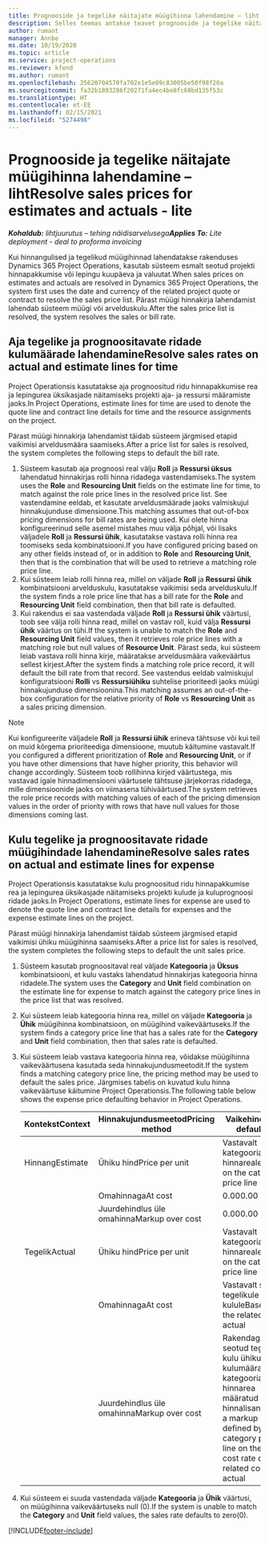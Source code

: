 ```yaml
---
title: Prognooside ja tegelike näitajate müügihinna lahendamine – liht
description: Selles teemas antakse teavet prognooside ja tegelike näitajate omahindade lahendamise kohta.
author: rumant
manager: Annbe
ms.date: 10/19/2020
ms.topic: article
ms.service: project-operations
ms.reviewer: kfend
ms.author: rumant
ms.openlocfilehash: 25620704570fa702e1e5e09c83005be50f98f20a
ms.sourcegitcommit: fa32b1893286f20271fa4ec4be8fc68bd135f53c
ms.translationtype: HT
ms.contentlocale: et-EE
ms.lasthandoff: 02/15/2021
ms.locfileid: "5274498"
---
```

# <a name="resolve-sales-prices-for-estimates-and-actuals---lite"></a><span data-ttu-id="e8c6a-103">Prognooside ja tegelike näitajate müügihinna lahendamine – liht</span><span class="sxs-lookup"><span data-stu-id="e8c6a-103">Resolve sales prices for estimates and actuals - lite</span></span>

<span data-ttu-id="e8c6a-104">_**Kohaldub:** lihtjuurutus – tehing näidisarvelusega_</span><span class="sxs-lookup"><span data-stu-id="e8c6a-104">_**Applies To:** Lite deployment - deal to proforma invoicing_</span></span>

<span data-ttu-id="e8c6a-105">Kui hinnangulised ja tegelikud müügihinnad lahendatakse rakenduses Dynamics 365 Project Operations, kasutab süsteem esmalt seotud projekti hinnapakkumise või lepingu kuupäeva ja valuutat.</span><span class="sxs-lookup"><span data-stu-id="e8c6a-105">When sales prices on estimates and actuals are resolved in Dynamics 365 Project Operations, the system first uses the date and currency of the related project quote or contract to resolve the sales price list.</span></span> <span data-ttu-id="e8c6a-106">Pärast müügi hinnakirja lahendamist lahendab süsteem müügi või arvelduskulu.</span><span class="sxs-lookup"><span data-stu-id="e8c6a-106">After the sales price list is resolved, the system resolves the sales or bill rate.</span></span>

## <a name="resolve-sales-rates-on-actual-and-estimate-lines-for-time"></a><span data-ttu-id="e8c6a-107">Aja tegelike ja prognoositavate ridade kulumäärade lahendamine</span><span class="sxs-lookup"><span data-stu-id="e8c6a-107">Resolve sales rates on actual and estimate lines for time</span></span>

<span data-ttu-id="e8c6a-108">Project Operationsis kasutatakse aja prognoositud ridu hinnapakkumise rea ja lepingurea üksikasjade näitamiseks projekti aja- ja ressursi määramiste jaoks.</span><span class="sxs-lookup"><span data-stu-id="e8c6a-108">In Project Operations, estimate lines for time are used to denote the quote line and contract line details for time and the resource assignments on the project.</span></span>

<span data-ttu-id="e8c6a-109">Pärast müügi hinnakirja lahendamist täidab süsteem järgmised etapid vaikimisi arveldusmäära saamiseks.</span><span class="sxs-lookup"><span data-stu-id="e8c6a-109">After a price list for sales is resolved, the system completes the following steps to default the bill rate.</span></span>

1. <span data-ttu-id="e8c6a-110">Süsteem kasutab aja prognoosi real välju **Roll** ja **Ressursi üksus** lahendatud hinnakirjas rolli hinna ridadega vastendamiseks.</span><span class="sxs-lookup"><span data-stu-id="e8c6a-110">The system uses the **Role** and **Resourcing Unit** fields on the estimate line for time, to match against the role price lines in the resolved price list.</span></span> <span data-ttu-id="e8c6a-111">See vastendamine eeldab, et kasutate arveldusmäärade jaoks valmiskujul hinnakujunduse dimensioone.</span><span class="sxs-lookup"><span data-stu-id="e8c6a-111">This matching assumes that out-of-box pricing dimensions for bill rates are being used.</span></span> <span data-ttu-id="e8c6a-112">Kui olete hinna konfigureerinud selle asemel mistahes muu välja põhjal, või lisaks väljadele **Roll** ja **Ressursi ühik**, kasutatakse vastava rolli hinna rea toomiseks seda kombinatsiooni.</span><span class="sxs-lookup"><span data-stu-id="e8c6a-112">If you have configured pricing based on any other fields instead of, or in addition to **Role** and **Resourcing Unit**, then that is the combination that will be used to retrieve a matching role price line.</span></span>
2. <span data-ttu-id="e8c6a-113">Kui süsteem leiab rolli hinna rea, millel on väljade **Roll** ja **Ressursi ühik** kombinatsiooni arvelduskulu, kasutatakse vaikimisi seda arvelduskulu.</span><span class="sxs-lookup"><span data-stu-id="e8c6a-113">If the system finds a role price line that has a bill rate for the **Role** and **Resourcing Unit** field combination, then that bill rate is defaulted.</span></span>
3. <span data-ttu-id="e8c6a-114">Kui rakendus ei saa vastendada väljade **Roll** ja **Ressursi ühik** väärtusi, toob see välja rolli hinna read, millel on vastav roll, kuid välja **Ressursi ühik** väärtus on tühi.</span><span class="sxs-lookup"><span data-stu-id="e8c6a-114">If the system is unable to match the **Role** and **Resourcing Unit** field values, then it retrieves role price lines with a matching role but null values of **Resource Unit**.</span></span> <span data-ttu-id="e8c6a-115">Pärast seda, kui süsteem leiab vastava rolli hinna kirje, määratakse arveldusmäära vaikeväärtus sellest kirjest.</span><span class="sxs-lookup"><span data-stu-id="e8c6a-115">After the system finds a matching role price record, it will default the bill rate from that record.</span></span> <span data-ttu-id="e8c6a-116">See vastendus eeldab valmiskujul konfiguratsiooni **Rolli** vs **Ressursiühiku** suhtelise prioriteedi jaoks müügi hinnakujunduse dimensioonina.</span><span class="sxs-lookup"><span data-stu-id="e8c6a-116">This matching assumes an out-of-the-box configuration for the relative priority of **Role** vs **Resourcing Unit** as a sales pricing dimension.</span></span>

> [!NOTE]
> <span data-ttu-id="e8c6a-117">Kui konfigureerite väljadele **Roll** ja **Ressursi ühik** erineva tähtsuse või kui teil on muid kõrgema prioriteediga dimensioone, muutub käitumine vastavalt.</span><span class="sxs-lookup"><span data-stu-id="e8c6a-117">If you configured a different prioritization of **Role** and **Resourcing Unit**, or if you have other dimensions that have higher priority, this behavior will change accordingly.</span></span> <span data-ttu-id="e8c6a-118">Süsteem toob rollihinna kirjed väärtustega, mis vastavad igale hinnadimensiooni väärtusele tähtsuse järjekorras ridadega, mille dimensioonide jaoks on viimasena tühiväärtused.</span><span class="sxs-lookup"><span data-stu-id="e8c6a-118">The system retrieves the role price records with matching values of each of the pricing dimension values in the order of priority with rows that have null values for those dimensions coming last.</span></span>

## <a name="resolve-sales-rates-on-actual-and-estimate-lines-for-expense"></a><span data-ttu-id="e8c6a-119">Kulu tegelike ja prognoositavate ridade müügihindade lahendamine</span><span class="sxs-lookup"><span data-stu-id="e8c6a-119">Resolve sales rates on actual and estimate lines for expense</span></span>

<span data-ttu-id="e8c6a-120">Project Operationsis kasutatakse kulu prognoositud ridu hinnapakkumise rea ja lepingurea üksikasjade näitamiseks projekti kulude ja kuluprognoosi ridade jaoks.</span><span class="sxs-lookup"><span data-stu-id="e8c6a-120">In Project Operations, estimate lines for expense are used to denote the quote line and contract line details for expenses and the expense estimate lines on the project.</span></span>

<span data-ttu-id="e8c6a-121">Pärast müügi hinnakirja lahendamist täidab süsteem järgmised etapid vaikimisi ühiku müügihinna saamiseks.</span><span class="sxs-lookup"><span data-stu-id="e8c6a-121">After a price list for sales is resolved, the system completes the following steps to default the unit sales price.</span></span>

1. <span data-ttu-id="e8c6a-122">Süsteem kasutab prognoositaval real väljade **Kategooria** ja **Üksus** kombinatsiooni, et kulu vastaks lahendatud hinnakirjas kategooria hinna ridadele.</span><span class="sxs-lookup"><span data-stu-id="e8c6a-122">The system uses the **Category** and **Unit** field combination on the estimate line for expense to match against the category price lines in the price list that was resolved.</span></span>
2. <span data-ttu-id="e8c6a-123">Kui süsteem leiab kategooria hinna rea, millel on väljade **Kategooria** ja **Ühik** müügihinna kombinatsioon, on müügihind vaikeväärtuseks.</span><span class="sxs-lookup"><span data-stu-id="e8c6a-123">If the system finds a category price line that has a sales rate for the **Category** and **Unit** field combination, then that sales rate is defaulted.</span></span>
3. <span data-ttu-id="e8c6a-124">Kui süsteem leiab vastava kategooria hinna rea, võidakse müügihinna vaikeväärtusena kasutada seda hinnakujundusmeetodit.</span><span class="sxs-lookup"><span data-stu-id="e8c6a-124">If the system finds a matching category price line, the pricing method may be used to default the sales price.</span></span> <span data-ttu-id="e8c6a-125">Järgmises tabelis on kuvatud kulu hinna vaikeväärtuse käitumine Project Operationsis.</span><span class="sxs-lookup"><span data-stu-id="e8c6a-125">The following table below shows the expense price defaulting behavior in Project Operations.</span></span>

    | <span data-ttu-id="e8c6a-126">Kontekst</span><span class="sxs-lookup"><span data-stu-id="e8c6a-126">Context</span></span> | <span data-ttu-id="e8c6a-127">Hinnakujundusmeetod</span><span class="sxs-lookup"><span data-stu-id="e8c6a-127">Pricing method</span></span> | <span data-ttu-id="e8c6a-128">Vaikehind</span><span class="sxs-lookup"><span data-stu-id="e8c6a-128">Price defaulted</span></span> |
    | --- | --- | --- |
    | <span data-ttu-id="e8c6a-129">Hinnang</span><span class="sxs-lookup"><span data-stu-id="e8c6a-129">Estimate</span></span> | <span data-ttu-id="e8c6a-130">Ühiku hind</span><span class="sxs-lookup"><span data-stu-id="e8c6a-130">Price per unit</span></span> | <span data-ttu-id="e8c6a-131">Vastavalt kategooria hinnareale</span><span class="sxs-lookup"><span data-stu-id="e8c6a-131">Based on the category price line</span></span> |
    | &nbsp; | <span data-ttu-id="e8c6a-132">Omahinnaga</span><span class="sxs-lookup"><span data-stu-id="e8c6a-132">At cost</span></span> | <span data-ttu-id="e8c6a-133">0.00</span><span class="sxs-lookup"><span data-stu-id="e8c6a-133">0.00</span></span> |
    | &nbsp; | <span data-ttu-id="e8c6a-134">Juurdehindlus üle omahinna</span><span class="sxs-lookup"><span data-stu-id="e8c6a-134">Markup over cost</span></span> | <span data-ttu-id="e8c6a-135">0.00</span><span class="sxs-lookup"><span data-stu-id="e8c6a-135">0.00</span></span> |
    | <span data-ttu-id="e8c6a-136">Tegelik</span><span class="sxs-lookup"><span data-stu-id="e8c6a-136">Actual</span></span> | <span data-ttu-id="e8c6a-137">Ühiku hind</span><span class="sxs-lookup"><span data-stu-id="e8c6a-137">Price per unit</span></span> | <span data-ttu-id="e8c6a-138">Vastavalt kategooria hinnareale</span><span class="sxs-lookup"><span data-stu-id="e8c6a-138">Based on the category price line</span></span> |
    | &nbsp; | <span data-ttu-id="e8c6a-139">Omahinnaga</span><span class="sxs-lookup"><span data-stu-id="e8c6a-139">At cost</span></span> | <span data-ttu-id="e8c6a-140">Vastavalt seotud tegelikule kulule</span><span class="sxs-lookup"><span data-stu-id="e8c6a-140">Based on the related cost actual</span></span> |
    | &nbsp; | <span data-ttu-id="e8c6a-141">Juurdehindlus üle omahinna</span><span class="sxs-lookup"><span data-stu-id="e8c6a-141">Markup over cost</span></span> | <span data-ttu-id="e8c6a-142">Rakendage seotud tegeliku kulu ühiku kulumäärale kategooria hinnarea määratud hinnalisand</span><span class="sxs-lookup"><span data-stu-id="e8c6a-142">Apply a markup as defined by the category price line on the unit cost rate of the related cost actual</span></span> |

4. <span data-ttu-id="e8c6a-143">Kui süsteem ei suuda vastendada väljade **Kategooria** ja **Ühik** väärtusi, on müügihinna vaikeväärtuseks null (0).</span><span class="sxs-lookup"><span data-stu-id="e8c6a-143">If the system is unable to match the **Category** and **Unit** field values, the sales rate defaults to zero(0).</span></span>


[!INCLUDE[footer-include](../../includes/footer-banner.md)]